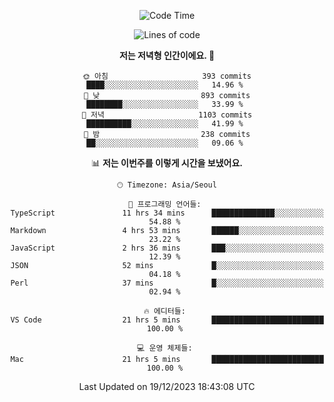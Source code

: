 <div align='center'>
 
<!--START_SECTION:waka-->
![Code Time](http://img.shields.io/badge/Code%20Time-3%2C214%20hrs%2026%20mins-blue)

![Lines of code](https://img.shields.io/badge/%EC%A0%80%EB%8A%94%20%EC%97%AC%ED%83%9C%EA%B9%8C%EC%A7%80%20-1.3%20million%20%EC%A4%84%EC%9D%98%20%EC%BD%94%EB%93%9C%EB%A5%BC%20%EC%9E%91%EC%84%B1%ED%96%88%EC%96%B4%EC%9A%94.-blue)

**저는 저녁형 인간이에요. 🦉** 

```text
🌞 아침                     393 commits         ████░░░░░░░░░░░░░░░░░░░░░   14.96 % 
🌆 낮　                     893 commits         ████████░░░░░░░░░░░░░░░░░   33.99 % 
🌃 저녁                     1103 commits        ██████████░░░░░░░░░░░░░░░   41.99 % 
🌙 밤　                     238 commits         ██░░░░░░░░░░░░░░░░░░░░░░░   09.06 % 
```


📊 **저는 이번주를 이렇게 시간을 보냈어요.** 

```text
🕑︎ Timezone: Asia/Seoul

💬 프로그래밍 언어들: 
TypeScript               11 hrs 34 mins      ██████████████░░░░░░░░░░░   54.88 % 
Markdown                 4 hrs 53 mins       ██████░░░░░░░░░░░░░░░░░░░   23.22 % 
JavaScript               2 hrs 36 mins       ███░░░░░░░░░░░░░░░░░░░░░░   12.39 % 
JSON                     52 mins             █░░░░░░░░░░░░░░░░░░░░░░░░   04.18 % 
Perl                     37 mins             █░░░░░░░░░░░░░░░░░░░░░░░░   02.94 % 

🔥 에디터들: 
VS Code                  21 hrs 5 mins       █████████████████████████   100.00 % 

💻 운영 체제들: 
Mac                      21 hrs 5 mins       █████████████████████████   100.00 % 
```


 Last Updated on 19/12/2023 18:43:08 UTC
<!--END_SECTION:waka-->
 </div>
<!---
Emewjin/Emewjin is a ✨ special ✨ repository because its `README.md` (this file) appears on your GitHub profile.
You can click the Preview link to take a look at your changes.
--->
